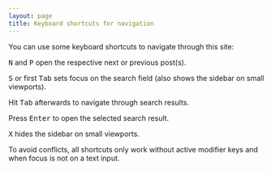 ```yaml
---
layout: page
title: Keyboard shortcuts for navigation
---
```

You can use some keyboard shortcuts to navigate through this site:

<kbd>N</kbd> and <kbd>P</kbd> open the respective next or previous post(s).

<kbd>S</kbd> or first <kbd>Tab</kbd> sets focus on the search field (also shows the sidebar on small viewports).

Hit <kbd>Tab</kbd> afterwards to navigate through search results.

Press <kbd>Enter</kbd> to open the selected search result.

<kbd>X</kbd> hides the sidebar on small viewports.

To avoid conflicts, all shortcuts only work without active modifier keys and when focus is not on a text input.